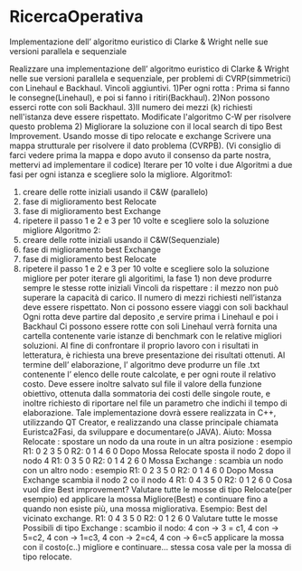 # RicercaOperativa
Implementazione dell’ algoritmo euristico di Clarke &amp; Wright nelle sue versioni parallela e sequenziale

Realizzare una implementazione dell’ algoritmo euristico di Clarke & Wright nelle sue versioni
parallela e sequenziale, per problemi di CVRP(simmetrici) con Linehaul e Backhaul.
Vincoli aggiuntivi.
1)Per ogni rotta : Prima si fanno le consegne(Linehaul), e poi si fanno i ritiri(Backhaul).
2)Non possono esserci rotte con soli Backhaul.
3)Il numero dei mezzi (k) richiesti nell'istanza deve essere rispettato. Modificate l'algoritmo C-W
per risolvere questo problema
2) Migliorare la soluzione con il local search di tipo Best Improvement. Usando mosse di tipo
relocate e exchange
Scrivere una mappa strutturale per risolvere il dato problema (CVRPB). (Vi consiglio di farci vedere prima la mappa e dopo avuto il consenso da parte nostra, mettervi ad implementare il codice)
Iterare per 10 volte i due Algoritmi a due fasi per ogni istanza e scegliere solo la migliore.
Algoritmo1:
1) creare delle rotte iniziali usando il C&W (parallelo)
2) fase di miglioramento best Relocate
3) fase di miglioramento best Exchange
4) ripetere il passo 1 e 2 e 3 per 10 volte e scegliere solo la soluzione migliore
Algoritmo 2:
1) creare delle rotte iniziali usando il C&W(Sequenziale)
2) fase di miglioramento best Exchange
3) fase di miglioramento best Relocate
4) ripetere il passo 1 e 2 e 3 per 10 volte e scegliere solo la soluzione migliore
per poter iterare gli algoritimi, la fase 1) non deve produrre sempre le stesse rotte iniziali
Vincoli da rispettare :
il mezzo non può superare la capacità di carico.
Il numero di mezzi richiesti nell’istanza deve essere rispettato.
Non ci possono essere viaggi con soli backhaul
Ogni rotta deve partire dal deposito ,e servire prima i Linehaul e poi i Backhaul
Ci possono essere rotte con soli Linehaul
verrà fornita una cartella contenente varie istanze di benchmark con le relative migliori soluzioni.
Al fine di confrontare il proprio lavoro con i risultati in letteratura, è richiesta una breve
presentazione dei risultati ottenuti. Al termine dell’ elaborazione, l’ algoritmo deve produrre un file
.txt contenente l’ elenco delle route calcolate, e per ogni route il relativo costo. Deve essere inoltre
salvato sul file il valore della funzione obiettivo, ottenuta dalla sommatoria dei costi delle singole
route, e inoltre richiesto di riportare nel file un parametro che indichi il tempo di elaborazione.
Tale implementazione dovrà essere realizzata in C++, utilizzando QT Creator, e realizzando una
classe principale chiamata Euristca2Fasi, da sviluppare e documentare(o JAVA).
Aiuto:
Mossa Relocate : spostare un nodo da una route in un altra posizione : esempio
R1: 0 2 3 5 0
R2: 0 1 4 6 0
Dopo Mossa Relocate sposta il nodo 2 dopo il nodo 4
R1: 0 3 5 0
R2: 0 1 4 2 6 0
Mossa Exchange : scambia un nodo con un altro nodo : esempio
R1: 0 2 3 5 0
R2: 0 1 4 6 0
Dopo Mossa Exchange scambia il nodo 2 co il nodo 4
R1: 0 4 3 5 0
R2: 0 1 2 6 0
Cosa vuol dire Best improvement?
Valutare tutte le mosse di tipo Relocate(per esempio) ed applicare la mossa Migliore(Best) e
continuare fino a quando non esiste più, una mossa migliorativa.
Esempio: Best del vicinato exchange.
R1: 0 4 3 5 0
R2: 0 1 2 6 0
Valutare tutte le mosse Possibili di tipo Exchange :
scambio il nodo:
4 con → 3 = c1, 4 con → 5=c2, 4 con → 1=c3, 4 con → 2=c4, 4 con → 6=c5
applicare la mossa con il costo(c..) migliore e continuare...
stessa cosa vale per la mossa di tipo relocate.
